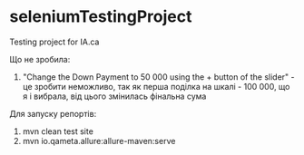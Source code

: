 # seleniumTestingProject
Testing project for IA.ca

Що не зробила:
1. "Change the Down Payment to 50 000 using the + button of the slider" - це зробити неможливо, так як перша поділка на шкалі - 100 000,
  що я і вибрала, від цього змінилась фінальна сума

Для запуску репортів:
1. mvn clean test site
2. mvn io.qameta.allure:allure-maven:serve


